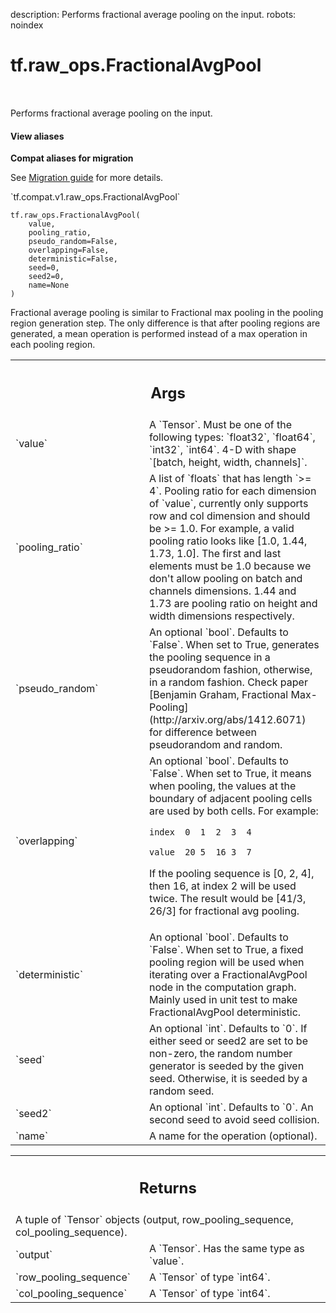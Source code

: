 description: Performs fractional average pooling on the input.
robots: noindex

# tf.raw_ops.FractionalAvgPool

<!-- Insert buttons and diff -->

<table class="tfo-notebook-buttons tfo-api nocontent" align="left">

</table>



Performs fractional average pooling on the input.


<section class="expandable">
  <h4 class="showalways">View aliases</h4>
  <p>
<b>Compat aliases for migration</b>
<p>See
<a href="https://www.tensorflow.org/guide/migrate">Migration guide</a> for
more details.</p>
<p>`tf.compat.v1.raw_ops.FractionalAvgPool`</p>
</p>
</section>

<pre class="devsite-click-to-copy prettyprint lang-py tfo-signature-link">
<code>tf.raw_ops.FractionalAvgPool(
    value,
    pooling_ratio,
    pseudo_random=False,
    overlapping=False,
    deterministic=False,
    seed=0,
    seed2=0,
    name=None
)
</code></pre>



<!-- Placeholder for "Used in" -->

Fractional average pooling is similar to Fractional max pooling in the pooling
region generation step. The only difference is that after pooling regions are
generated, a mean operation is performed instead of a max operation in each
pooling region.

<!-- Tabular view -->
 <table class="responsive fixed orange">
<colgroup><col width="214px"><col></colgroup>
<tr><th colspan="2"><h2 class="add-link">Args</h2></th></tr>

<tr>
<td>
`value`<a id="value"></a>
</td>
<td>
A `Tensor`. Must be one of the following types: `float32`, `float64`, `int32`, `int64`.
4-D with shape `[batch, height, width, channels]`.
</td>
</tr><tr>
<td>
`pooling_ratio`<a id="pooling_ratio"></a>
</td>
<td>
A list of `floats` that has length `>= 4`.
Pooling ratio for each dimension of `value`, currently only
supports row and col dimension and should be >= 1.0. For example, a valid
pooling ratio looks like [1.0, 1.44, 1.73, 1.0]. The first and last elements
must be 1.0 because we don't allow pooling on batch and channels
dimensions. 1.44 and 1.73 are pooling ratio on height and width dimensions
respectively.
</td>
</tr><tr>
<td>
`pseudo_random`<a id="pseudo_random"></a>
</td>
<td>
An optional `bool`. Defaults to `False`.
When set to True, generates the pooling sequence in a
pseudorandom fashion, otherwise, in a random fashion. Check paper [Benjamin
Graham, Fractional Max-Pooling](http://arxiv.org/abs/1412.6071) for
difference between pseudorandom and random.
</td>
</tr><tr>
<td>
`overlapping`<a id="overlapping"></a>
</td>
<td>
An optional `bool`. Defaults to `False`.
When set to True, it means when pooling, the values at the boundary
of adjacent pooling cells are used by both cells. For example:

`index  0  1  2  3  4`

`value  20 5  16 3  7`

If the pooling sequence is [0, 2, 4], then 16, at index 2 will be used twice.
The result would be [41/3, 26/3] for fractional avg pooling.
</td>
</tr><tr>
<td>
`deterministic`<a id="deterministic"></a>
</td>
<td>
An optional `bool`. Defaults to `False`.
When set to True, a fixed pooling region will be used when
iterating over a FractionalAvgPool node in the computation graph. Mainly used
in unit test to make FractionalAvgPool deterministic.
</td>
</tr><tr>
<td>
`seed`<a id="seed"></a>
</td>
<td>
An optional `int`. Defaults to `0`.
If either seed or seed2 are set to be non-zero, the random number
generator is seeded by the given seed.  Otherwise, it is seeded by a
random seed.
</td>
</tr><tr>
<td>
`seed2`<a id="seed2"></a>
</td>
<td>
An optional `int`. Defaults to `0`.
An second seed to avoid seed collision.
</td>
</tr><tr>
<td>
`name`<a id="name"></a>
</td>
<td>
A name for the operation (optional).
</td>
</tr>
</table>



<!-- Tabular view -->
 <table class="responsive fixed orange">
<colgroup><col width="214px"><col></colgroup>
<tr><th colspan="2"><h2 class="add-link">Returns</h2></th></tr>
<tr class="alt">
<td colspan="2">
A tuple of `Tensor` objects (output, row_pooling_sequence, col_pooling_sequence).
</td>
</tr>
<tr>
<td>
`output`<a id="output"></a>
</td>
<td>
A `Tensor`. Has the same type as `value`.
</td>
</tr><tr>
<td>
`row_pooling_sequence`<a id="row_pooling_sequence"></a>
</td>
<td>
A `Tensor` of type `int64`.
</td>
</tr><tr>
<td>
`col_pooling_sequence`<a id="col_pooling_sequence"></a>
</td>
<td>
A `Tensor` of type `int64`.
</td>
</tr>
</table>

